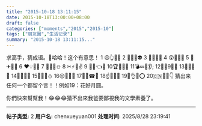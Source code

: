 ```yaml
---
title: "2015-10-18 13:11:15"
date: 2015-10-18T13:00:00+08:00
draft: false
categories: ["moments","2015","2015-10"]
tags: ["朋友圈","生活记录"]
summary: "2015-10-18 13:11:15..."
---
```


求高手，猜成语。🔴哈哈！这个有意思！
1 😃👆🌹🔥
2 👿👻💀👽
3 🐠🎶🌀🍚
4 😲👲🙌🐘
5 🐔✈🍳🔨
6 ♥💡👣📢
7 👦🏃🍵⛄
8 ✂⚡🚀✌
9 🎈👄👈🐍
10🏆🎎🙅🏩
11💣💤💉👂;
12🐍🐔9⃣👦
13🌹👀👄💏
14🐷👫🐶👫 
15👕💉🚀⛄
16😔🌸💊👩
17💅👨☎🎎
18☝👏🐔👘
19🌷👌🌙⭕
20🇨🇳🐯👦👇 
猜出来任何一个都留个言！！例如19：花好月圆。

你們快來幫幫我！😂😂😂猜不出來我爸要鄙視我的文學素養了。

---

**帖子类型:** 2
**用户名:** chenxueyuan001
**处理时间:** 2025/8/28 23:19:41
